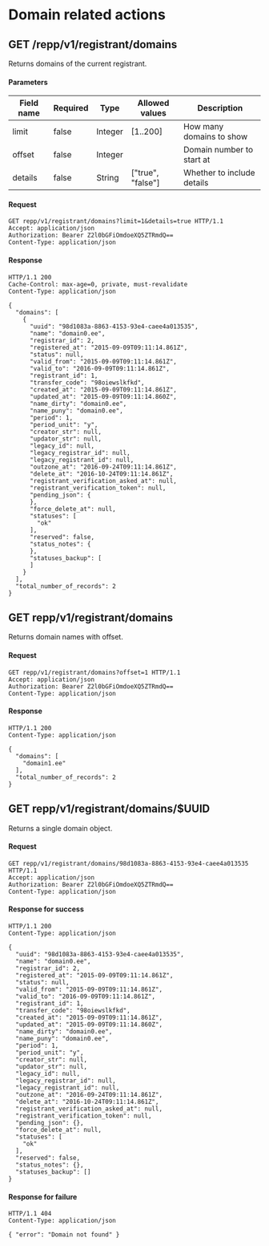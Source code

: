 # Domain related actions

## GET /repp/v1/registrant/domains

Returns domains of the current registrant.


#### Parameters

| Field name | Required | Type    | Allowed values    | Description                |
| ---------- | -------- | ----    | --------------    | -----------                |
| limit      | false    | Integer | [1..200]          | How many domains to show   |
| offset     | false    | Integer |                   | Domain number to start at  |
| details    | false    | String  | ["true", "false"] | Whether to include details |

#### Request
```
GET repp/v1/registrant/domains?limit=1&details=true HTTP/1.1
Accept: application/json
Authorization: Bearer Z2l0bGFiOmdoeXQ5ZTRmdQ==
Content-Type: application/json
```

#### Response
```
HTTP/1.1 200
Cache-Control: max-age=0, private, must-revalidate
Content-Type: application/json

{
  "domains": [
    {
      "uuid": "98d1083a-8863-4153-93e4-caee4a013535",
      "name": "domain0.ee",
      "registrar_id": 2,
      "registered_at": "2015-09-09T09:11:14.861Z",
      "status": null,
      "valid_from": "2015-09-09T09:11:14.861Z",
      "valid_to": "2016-09-09T09:11:14.861Z",
      "registrant_id": 1,
      "transfer_code": "98oiewslkfkd",
      "created_at": "2015-09-09T09:11:14.861Z",
      "updated_at": "2015-09-09T09:11:14.860Z",
      "name_dirty": "domain0.ee",
      "name_puny": "domain0.ee",
      "period": 1,
      "period_unit": "y",
      "creator_str": null,
      "updator_str": null,
      "legacy_id": null,
      "legacy_registrar_id": null,
      "legacy_registrant_id": null,
      "outzone_at": "2016-09-24T09:11:14.861Z",
      "delete_at": "2016-10-24T09:11:14.861Z",
      "registrant_verification_asked_at": null,
      "registrant_verification_token": null,
      "pending_json": {
      },
      "force_delete_at": null,
      "statuses": [
        "ok"
      ],
      "reserved": false,
      "status_notes": {
      },
      "statuses_backup": [
      ]
    }
  ],
  "total_number_of_records": 2
}
```

## GET repp/v1/registrant/domains

Returns domain names with offset.


#### Request
```
GET repp/v1/registrant/domains?offset=1 HTTP/1.1
Accept: application/json
Authorization: Bearer Z2l0bGFiOmdoeXQ5ZTRmdQ==
Content-Type: application/json
```

#### Response
```
HTTP/1.1 200
Content-Type: application/json

{
  "domains": [
    "domain1.ee"
  ],
  "total_number_of_records": 2
}
```

## GET repp/v1/registrant/domains/$UUID

Returns a single domain object.


#### Request
```
GET repp/v1/registrant/domains/98d1083a-8863-4153-93e4-caee4a013535 HTTP/1.1
Accept: application/json
Authorization: Bearer Z2l0bGFiOmdoeXQ5ZTRmdQ==
Content-Type: application/json
```

#### Response for success

```
HTTP/1.1 200
Content-Type: application/json

{
  "uuid": "98d1083a-8863-4153-93e4-caee4a013535",
  "name": "domain0.ee",
  "registrar_id": 2,
  "registered_at": "2015-09-09T09:11:14.861Z",
  "status": null,
  "valid_from": "2015-09-09T09:11:14.861Z",
  "valid_to": "2016-09-09T09:11:14.861Z",
  "registrant_id": 1,
  "transfer_code": "98oiewslkfkd",
  "created_at": "2015-09-09T09:11:14.861Z",
  "updated_at": "2015-09-09T09:11:14.860Z",
  "name_dirty": "domain0.ee",
  "name_puny": "domain0.ee",
  "period": 1,
  "period_unit": "y",
  "creator_str": null,
  "updator_str": null,
  "legacy_id": null,
  "legacy_registrar_id": null,
  "legacy_registrant_id": null,
  "outzone_at": "2016-09-24T09:11:14.861Z",
  "delete_at": "2016-10-24T09:11:14.861Z",
  "registrant_verification_asked_at": null,
  "registrant_verification_token": null,
  "pending_json": {},
  "force_delete_at": null,
  "statuses": [
    "ok"
  ],
  "reserved": false,
  "status_notes": {},
  "statuses_backup": []
}
```

#### Response for failure

```
HTTP/1.1 404
Content-Type: application/json

{ "error": "Domain not found" }
```
